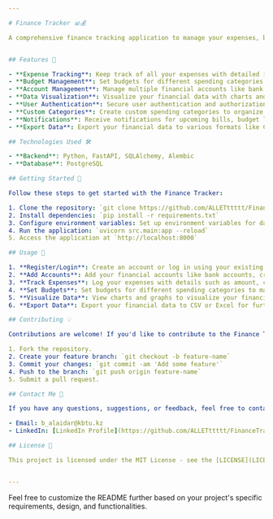 ```yaml
---

# Finance Tracker 📊💰

A comprehensive finance tracking application to manage your expenses, budgets, and accounts effortlessly.


## Features 🚀

- **Expense Tracking**: Keep track of all your expenses with detailed information such as amount, category, and date.
- **Budget Management**: Set budgets for different spending categories and monitor your expenses against them.
- **Account Management**: Manage multiple financial accounts like bank accounts, credit cards, and cash.
- **Data Visualization**: Visualize your financial data with charts and graphs for better insights.
- **User Authentication**: Secure user authentication and authorization to protect your financial information.
- **Custom Categories**: Create custom spending categories to organize your expenses effectively.
- **Notifications**: Receive notifications for upcoming bills, budget limits, and important financial events.
- **Export Data**: Export your financial data to various formats like CSV or Excel for further analysis.

## Technologies Used 🛠️

- **Backend**: Python, FastAPI, SQLAlchemy, Alembic
- **Database**: PostgreSQL 

## Getting Started 🏁

Follow these steps to get started with the Finance Tracker:

1. Clone the repository: `git clone https://github.com/ALLETttttt/FinanceTracker`
2. Install dependencies: `pip install -r requirements.txt`
3. Configure environment variables: Set up environment variables for database connection, secret key, etc.
4. Run the application: `uvicorn src.main:app --reload`
5. Access the application at `http://localhost:8000`

## Usage 📝

1. **Register/Login**: Create an account or log in using your existing credentials.
2. **Add Accounts**: Add your financial accounts like bank accounts, credit cards, and cash.
3. **Track Expenses**: Log your expenses with details such as amount, category, and date.
4. **Set Budgets**: Set budgets for different spending categories to manage your finances effectively.
5. **Visualize Data**: View charts and graphs to visualize your financial data and track your progress.
6. **Export Data**: Export your financial data to CSV or Excel for further analysis.

## Contributing 💡

Contributions are welcome! If you'd like to contribute to the Finance Tracker project, please follow these steps:

1. Fork the repository.
2. Create your feature branch: `git checkout -b feature-name`
3. Commit your changes: `git commit -am 'Add some feature'`
4. Push to the branch: `git push origin feature-name`
5. Submit a pull request.

## Contact Me 📧

If you have any questions, suggestions, or feedback, feel free to contact me:

- Email: b_alaidar@kbtu.kz
- LinkedIn: [LinkedIn Profile](https://github.com/ALLETttttt/FinanceTracker)

## License 📄

This project is licensed under the MIT License - see the [LICENSE](LICENSE) file for details.


---
```


Feel free to customize the README further based on your project's specific requirements, design, and functionalities.
